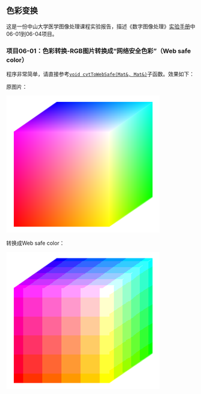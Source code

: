 ## 色彩变换

这是一份中山大学医学图像处理课程实验报告，描述《数字图像处理》[实验手册][lab]中06-01到06-04项目。

### 项目06-01：色彩转换-RGB图片转换成“网络安全色彩”（Web safe color）

程序非常简单，请直接参考[`void cvtToWebSafe(Mat&, Mat&)`][cvtToWebSafe]子函数。效果如下：

原图片：

![原图片](TargetImage.png)

转换成Web safe color：

![安全颜色](WebSafeColorResult.png)


[lab]:https://onedrive.live.com/redir?resid=73E70F9DE102435A%212874
[cvtToWebSafe]:https://github.com/kkcocogogo/Basic-Color-Manipulation/blob/master/cvtToWebSafe.cpp

